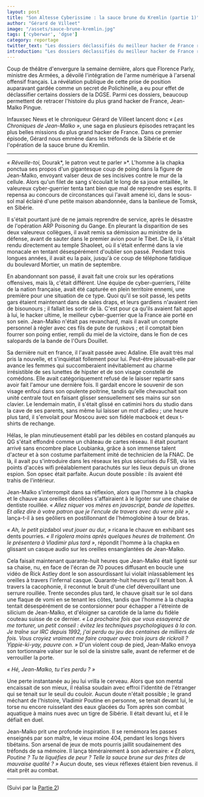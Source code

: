 ```yaml
---
layout: post
title: "Son Altesse Cyberissime : la sauce brune du Kremlin (partie 1)"
author: "Gérard de Villeet"
image: "/assets/sauce-brune-kremlin.jpg"
tags: ['cyberwar', 'dgse']
category: reportage
twitter_text: "Les dossiers déclassifiés du meilleur hacker de France révélés"
introduction: "Les dossiers déclassifiés du meilleur hacker de France révélés"
---
```


Coup de théâtre d'envergure la semaine dernière, alors que Florence Parly,
ministre des Armées, a dévoilé l'intégration de l'arme numérique à l'arsenal
offensif français. La révélation publique de cette prise de position auparavant
gardée comme un secret de Polichinelle, a eu pour effet de déclassifier certains
dossiers de la DGSE. Parmi ces dossiers, beaucoup permettent de retracer
l'histoire du plus grand hacker de France, Jean-Malko Pingue.

Infauxsec News et le chroniqueur Gérard de Villeet lancent donc *« Les
Chroniques de Jean-Malko »*, une saga en plusieurs épisodes retraçant les plus
belles missions du plus grand hacker de France. Dans ce premier épisode,
Gérard nous emmène dans les tréfonds de la Sibérie et de l'opération de la
sauce brune du Kremlin.

---

*« Réveille-toi,* Dourak*, le patron veut te parler »*. L'homme à la chapka ponctua ses
propos d'un gigantesque coup de poing dans la figure de Jean-Malko, envoyant valser
deux de ses incisives contre le mur de la cellule. Alors qu'un filet de sang s'écoulait
le long de sa joue entaillée, le valeureux cyber-guerrier tenta tant bien que mal de reprendre
ses esprits. Il repensa au concours de circonstances qui l'avait amené ici, dans le sous-sol
mal éclairé d'une petite maison abandonnée, dans la banlieue de Tomsk, en Sibérie.

Il s'était pourtant juré de ne jamais reprendre de service, après le désastre de l'opération
ARP Poisoning du Gange. En pleurant la disparition de ses deux valeureux collègues, il avait remis
sa démission au ministre de la défense, avant de sauter dans le premier avion pour le Tibet.
De là, il s'était rendu directement au temple Shaoleet, où il s'était enfermé dans la vie monacale
en tentant désespérément d'oublier son passé. Pendant trois longues années, il avait eu la paix,
jusqu'à ce coup de téléphone fatidique du boulevard Mortier, un matin de septembre.

En abandonnant son passé, il avait fait une croix sur les opérations offensives, mais là, c'était
différent. Une équipe de cyber-guerriers, l'élite de la nation française, avait été capturée
en plein territoire ennemi, une première pour une situation de ce type. Quoi qu'il se soit
passé, les petits gars étaient maintenant dans de sales draps, et leurs gardiens n'avaient
rien de bisounours ; il fallait les sortir de là. C'est pour ça qu'ils avaient fait appel à lui,
le hacker ultime, le meilleur cyber-guerrier que la France aie porté en son sein. Jean-Malko
n'était pas revanchard, mais il avait un compte personnel à régler avec ces fils de pute de
ruskovs ; et il comptait bien fourrer son poing entier, rempli du miel de la victoire, dans le
fion de ces salopards de la bande de l'Ours Douillet.

Sa dernière nuit en france, il l'avait passée avec Adaline. Elle avait très mal pris la nouvelle,
et s'inquiétait follement pour lui. Peut-être jalousait-elle par avance les femmes qui
succomberaient inévitablement au charme irrésistible de ses lunettes de hipster et de son visage
constellé de comédons. Elle avait catégoriquement refusé de le laisser repartir
sans avoir fait l'amour une dernière fois. Il gardait encore le souvenir de son visage enfoui
dans son opulente poitrine, tandis qu'elle chevauchait son unité centrale tout en faisant
glisser sensuellement ses mains sur son clavier. Le lendemain matin, il s'était glissé en catimini
hors du studio dans la cave de ses parents, sans même lui laisser un mot d'adieu ; une heure plus
tard, il s'envolait pour Moscou avec son fidèle macbook et deux t-shirts de rechange.

Hélas, le plan minutieusement établi par les débiles en costard planqués au QG s'était effondré
comme un château de cartes réseau. Il était pourtant arrivé sans encombre place Loubianka,
grâce à son immense talent d'acteur et à son costume parfaitement imité de technicien de la FNAC.
De là, il avait pu s'introduire dans les réseaux les plus sécurisés du FSB, via les points d'accès
wifi préalablement parachutés sur les lieux depuis un drone espion. Son opsec était parfaite. Aucun
doute possible : ils avaient été trahis de l'intérieur.

Jean-Malko s'interrompit dans sa réflexion, alors que l'homme à la chapka et le chauve aux oreilles
décollées s'affairaient à le ligoter sur une chaise de dentiste rouillée. *« Allez niquer vos mères en javascript, bande de lopettes. Et allez dire à votre patron que je l'encule de travers avec du verre pilé »*, lança-t-il à ses geôliers en postillonnant de l'hémoglobine à tour de bras.

*« Ah, le petit* pizdabol *veut jouer au dur, »* ricana le chauve en exhibant ses dents pourries. *« Il rigolera moins après quelques heures de traitement. On le présentera à Vladimir plus tard »*, répondit
l'homme à la chapka en glissant un casque audio sur les oreilles ensanglantées de Jean-Malko.

Cela faisait maintenant quarante-huit heures que Jean-Malko était ligoté sur sa chaise, nu, en face de
l'écran de 70 pouces diffusant en boucle une vidéo de Rick Astley dont le son assourdissant
lui violait inlassablement les oreilles à travers l'infernal casque. Quarante-huit heures qu'il
tenait bon. À travers la cacophonie, il reconnut le bruit d'une clef déverouillant une serrure
rouillée. Trente secondes plus tard, le chauve gisait sur le sol dans une flaque de vomi en se
tenant les côtes, tandis que l'homme à la chapka tentait désespérément de se contorsionner
pour échapper a l'étreinte de silicium de Jean-Malko, et d'éloigner sa carotide de la lame
du fidèle couteau suisse de ce dernier. *« La prochaine fois que vous essayerez de me torturer,
un petit conseil : évitez les techniques psychologiques à la con. Je traîne sur IRC depuis 1992, j'ai
perdu au jeu des centaines de milliers de fois. Vous croyiez vraiment me faire craquer avec trois
jours de rickroll ? Yippie-ki-yay, pauvre con. »* D'un violent coup de pied, Jean-Malko
envoya son tortionnaire valser sur le sol de la sinistre salle, avant de refermer et de verrouiller
la porte.

*« Hé, Jean-Malko, tu t'es perdu ? »*

Une perte instantanée au jeu lui vrilla le cerveau. Alors que son mental encaissait de son mieux,
il réalisa soudain avec effroi l'identité de l'étranger qui se tenait sur le seuil du couloir. 
Aucun doute n'était possible ; le grand méchant de l'histoire, Vladimir Poutine en personne,
se tenait devant lui, le torse nu encore ruisselant des eaux glacées du Tom après son combat
aquatique à mains nues avec un tigre de Sibérie. Il était devant lui, et il le défiait en duel.

Jean-Malko prit une profonde inspiration. Il se remémora les passes enseignés par son
maître, le vieux moine 404, pendant les longs hivers tibétains. Son arsenal de jeux de mots pourris
jaillit soudainement des tréfonds de sa mémoire. Il lança témérairement à son adversaire:
*« Et alors, Poutine ? Tu te liquéfies de peur ? Telle la sauce brune sur des frites de mauvaise
qualité ? »* Aucun doute, ses vieux réflexes étaient bien revenus. il était prêt au combat.

---

(Suivi par la [Partie 2](https://infauxsec.github.io/reportage/2019/02/07/son-altesse-cyberissime-2.htm))
